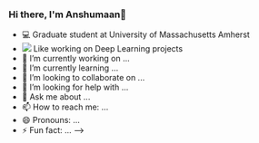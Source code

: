 ### Hi there, I'm Anshumaan👋

- 💻 Graduate student at University of Massachusetts Amherst 
- ![](https://user-images.githubusercontent.com/98472023/216708835-3b574474-514b-4ca2-9631-c2e3cb5d1084.png) Like working on Deep Learning projects
- 🔭 I’m currently working on ...
- 🌱 I’m currently learning ...
- 👯 I’m looking to collaborate on ...
- 🤔 I’m looking for help with ...
- 💬 Ask me about ...
- 📫 How to reach me: ...
- 😄 Pronouns: ...
- ⚡ Fun fact: ...
-->
